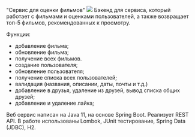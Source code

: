 "Сервис для оценки фильмов"
![](C:\Users\user\dev\java-filmorate\PUBLIC_FILMORATE.png)
Бэкенд для сервиса, который работает с фильмами и оценками пользователей, а также возвращает топ-5 фильмов, рекомендованных к просмотру.

Функции:
- добавление фильма;
- обновление фильма;
- получение всех фильмов.
- создание пользователя;
- обновление пользователя;
- получение списка всех пользователей;
- валидация (названия, описании, даты,  почты и т.д.)
- добавление в друзья, удаление из друзей, вывод списка общих друзей;
- добавление и удаление лайка;

Веб сервис написан на Java 11, на основе Spring Boot. Реализует REST API. В работе использованы Lombok, JUnit тестирование, Spring Data (JDBC), H2.
